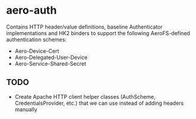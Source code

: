 # aero-auth

Contains HTTP header/value definitions, baseline Authenticator implementations and HK2 binders
to support the following AeroFS-defined authentication schemes:

* Aero-Device-Cert
* Aero-Delegated-User-Device
* Aero-Service-Shared-Secret

## TODO

* Create Apache HTTP client helper classes (AuthScheme, CredentialsProvider, etc.)
  that we can use instead of adding headers manually